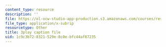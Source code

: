 ```yaml
---
content_type: resource
description: ''
file: https://ol-ocw-studio-app-production.s3.amazonaws.com/courses/res-3-003-learn-to-build-your-own-videogame-with-the-unity-game-engine-and-microsoft-kinect-january-iap-2017/1c9c3b728321529e8c0ebfc44af87235_H6y0szqtRKo.vtt
file_type: application/x-subrip
resourcetype: Other
title: 3play caption file
uid: 1c9c3b72-8321-529e-8c0e-bfc44af87235
---
```

